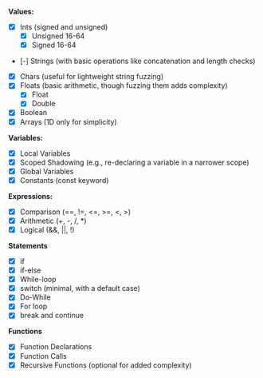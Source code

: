 **Values:**
- [X] Ints (signed and unsigned)
  - [X] Unsigned 16-64
  - [X] Signed 16-64
- [-] Strings (with basic operations like concatenation and length checks)
- [X] Chars (useful for lightweight string fuzzing)
- [X] Floats (basic arithmetic, though fuzzing them adds complexity)
  - [X] Float
  - [X] Double
- [X] Boolean
- [X] Arrays (1D only for simplicity)

**Variables:**
- [X] Local Variables
- [X] Scoped Shadowing (e.g., re-declaring a variable in a narrower scope)
- [X] Global Variables
- [X] Constants (const keyword)

**Expressions:**
- [X] Comparison (==, !=, <=, >=, <, >)
- [X] Arithmetic (+, -, /, *)
- [X] Logical (&&, ||, !)

**Statements**
- [X] if
- [X] if-else
- [X] While-loop
- [X] switch (minimal, with a default case)
- [X] Do-While
- [X] For loop
- [X] break and continue

**Functions**
- [X] Function Declarations
- [X] Function Calls
- [X] Recursive Functions (optional for added complexity)